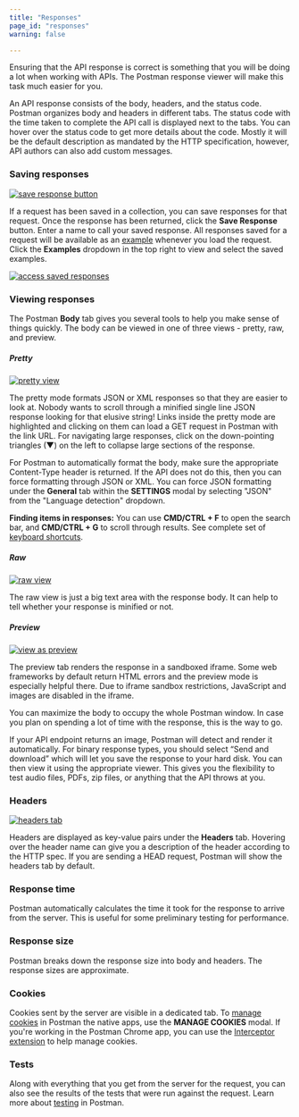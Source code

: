 ```yaml
---
title: "Responses"
page_id: "responses"
warning: false

---
```


Ensuring that the API response is correct is something that you will be doing a lot when working with APIs. The Postman response viewer will make this task much easier for you.

An API response consists of the body, headers, and the status code. Postman organizes body and headers in different tabs. The status code with the time taken to complete the API call is displayed next to the tabs. You can hover over the status code to get more details about the code. Mostly it will be the default description as mandated by the HTTP specification, however, API authors can also add custom messages.

### Saving responses

[![save response button](https://s3.amazonaws.com/postman-static-getpostman-com/postman-docs/58538745.png)](https://s3.amazonaws.com/postman-static-getpostman-com/postman-docs/58538745.png)

If a request has been saved in a collection, you can save responses for that request. Once the response has been returned, click the **Save Response** button. Enter a name to call your saved response. All responses saved for a request will be available as an [example](/docs/postman/collections/examples/) whenever you load the request. Click the **Examples** dropdown in the top right to view and select the saved examples. 

[![access saved responses](https://s3.amazonaws.com/postman-static-getpostman-com/postman-docs/examplesDropdown.png)](https://s3.amazonaws.com/postman-static-getpostman-com/postman-docs/examplesDropdown.png)

### Viewing responses

The Postman **Body** tab gives you several tools to help you make sense of things quickly. The body can be viewed in one of three views - pretty, raw, and preview.

##### **Pretty**

[![pretty view](https://s3.amazonaws.com/postman-static-getpostman-com/postman-docs/58538803.png)](https://s3.amazonaws.com/postman-static-getpostman-com/postman-docs/58538803.png)

The pretty mode formats JSON or XML responses so that they are easier to look at. Nobody wants to scroll through a minified single line JSON response looking for that elusive string! Links inside the pretty mode are highlighted and clicking on them can load a GET request in Postman with the link URL. For navigating large responses, click on the down-pointing triangles (▼) on the left to collapse large sections of the response.

For Postman to automatically format the body, make sure the appropriate Content-Type header is returned. If the API does not do this, then you can force formatting through JSON or XML. You can force JSON formatting under the **General** tab within the **SETTINGS** modal by selecting "JSON" from the "Language detection" dropdown.

**Finding items in responses:** You can use **CMD/CTRL + F** to open the search bar, and **CMD/CTRL + G** to scroll through results. See complete set of [keyboard shortcuts](/docs/postman/launching_postman/navigating_postman).

##### **Raw**

[![raw view](https://s3.amazonaws.com/postman-static-getpostman-com/postman-docs/58538811.png)](https://s3.amazonaws.com/postman-static-getpostman-com/postman-docs/58538811.png)

The raw view is just a big text area with the response body. It can help to tell whether your response is minified or not.

##### **Preview**

[![view as preview](https://s3.amazonaws.com/postman-static-getpostman-com/postman-docs/58538940.png)](https://s3.amazonaws.com/postman-static-getpostman-com/postman-docs/58538940.png)

The preview tab renders the response in a sandboxed iframe. Some web frameworks by default return HTML errors and the preview mode is especially helpful there. Due to iframe sandbox restrictions, JavaScript and images are disabled in the iframe.

You can maximize the body to occupy the whole Postman window. In case you plan on spending a lot of time with the response, this is the way to go.

If your API endpoint returns an image, Postman will detect and render it automatically. For binary response types, you should select “Send and download” which will let you save the response to your hard disk. You can then view it using the appropriate viewer. This gives you the flexibility to test audio files, PDFs, zip files, or anything that the API throws at you.

### Headers

[![headers tab](https://s3.amazonaws.com/postman-static-getpostman-com/postman-docs/58539000.png)](https://s3.amazonaws.com/postman-static-getpostman-com/postman-docs/58539000.png)

Headers are displayed as key-value pairs under the **Headers** tab. Hovering over the header name can give you a description of the header according to the HTTP spec. If you are sending a HEAD request, Postman will show the headers tab by default.

### Response time

Postman automatically calculates the time it took for the response to arrive from the server. This is useful for some preliminary testing for performance.

### Response size

Postman breaks down the response size into body and headers. The response sizes are approximate.

### Cookies

Cookies sent by the server are visible in a dedicated tab. To [manage cookies](/docs/postman/sending_api_requests/cookies) in Postman the native apps, use the **MANAGE COOKIES** modal. If you're working in the Postman Chrome app, you can use the [Interceptor extension](/docs/postman/sending_api_requests/interceptor_extension) to help manage cookies.

### Tests

Along with everything that you get from the server for the request, you can also see the results of the tests that were run against the request. Learn more about [testing](/docs/postman/scripts/test_scripts) in Postman.
